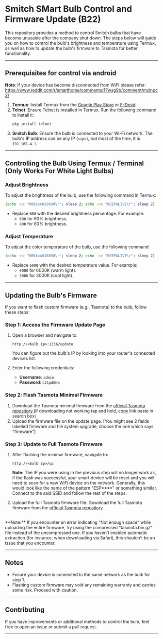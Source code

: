 # Smitch SMart Bulb Control and Firmware Update (B22)

This repository provides a method to control Smitch bulbs that have become unusable after the company shut down. The steps below will guide you on how to control the bulb's brightness and temperature using Termux, as well as how to update the bulb's firmware to Tasmota for better functionality.

---

## Prerequisites for control via android
**Note**: If your device has become disconnected from WiFi please refer: https://www.reddit.com/r/smarthome/comments/17wsg9b/comment/mclnpc2/

1. **Termux**: Install Termux from the [Google Play Store](https://play.google.com/store/apps/details?id=com.termux) or [F-Droid](https://f-droid.org/packages/com.termux/).
2. **Telnet**: Ensure Telnet is installed in Termux. Run the following command to install it:
   ```bash
   pkg install telnet
   ```
3. **Smitch Bulb**: Ensure the bulb is connected to your Wi-Fi network. The bulb's IP address can be any IP (`<ip>`), but most of the time, it is `192.168.4.1`.

---

## Controlling the Bulb Using Termux / Terminal (Only Works For White Light Bulbs)

### Adjust Brightness
To adjust the brightness of the bulb, use the following command in Termux:
```bash
(echo -ne "0001xx020600\r"; sleep 2; echo -ne "KEEPALIVE\r"; sleep 2) | telnet <ip> 80
```
- Replace `600` with the desired brightness percentage. For example:
  - `600` for 60% brightness.
  - `800` for 80% brightness.

### Adjust Temperature
To adjust the color temperature of the bulb, use the following command:
```bash
(echo -ne "0001xx016000\r"; sleep 2; echo -ne "KEEPALIVE\r"; sleep 2) | telnet <ip> 80
```
- Replace `6000` with the desired temperature value. For example:
  - `6000` for 6000K (warm light).
  - `3000` for 3000K (cool light).

---

## Updating the Bulb's Firmware

If you want to flash custom firmware (e.g., Tasmota) to the bulb, follow these steps:

### Step 1: Access the Firmware Update Page
1. Open a browser and navigate to:
   ```
   http://<bulb ip>:1336/update
   ```
   You can figure out the bulb's IP by looking into your router's connected devices list.


3. Enter the following credentials:
   - **Username**: `admin`
   - **Password**: `c21pdGNo`

### Step 2: Flash Tasmota Minimal Firmware
1. Download the Tasmota minimal firmware from the [official Tasmota repository](http://ota.tasmota.com/tasmota/release/tasmota-minimal.bin.gz).(if downloading not working tap and hold, copy link paste in search box) 
2. Upload the firmware file on the update page. [You might see 2 fields labelled firmware and file system upgrade, choose the one which says "firmware"]

### Step 3: Update to Full Tasmota Firmware
1. After flashing the minimal firmware, navigate to:
   ```
   http://<bulb ip>/up
   ```
      **Note:** The IP you were using in the previous step will no longer work as, if the flash was successful, your smart device will be reset and you will need to scan for a new WiFi device on the network. Generally, this would look like the name of the pattern "ESP****" or something similar. Connect to the said SSID and follow the rest of the steps.
   
3. Upload the full Tasmota firmware file.
  Download the full Tasmota firmware from the [official Tasmota repository](http://ota.tasmota.com/tasmota/release/tasmota.bin.gz).
<br>
  **Note:** If you encounter an error indicating “Not enough space” while uploading the entire firmware, try using the compressed “tasmota.bin.gz” file instead of the uncompressed one. If you haven’t enabled automatic extraction (for instance, when downloading via Safari), this shouldn’t be an issue that you encounter.
   
---

## Notes
- Ensure your device is connected to the same network as the bulb for step 1.
- Flashing custom firmware may void any remaining warranty and carries some risk. Proceed with caution.

---

## Contributing
If you have improvements or additional methods to control the bulb, feel free to open an issue or submit a pull request.

---


